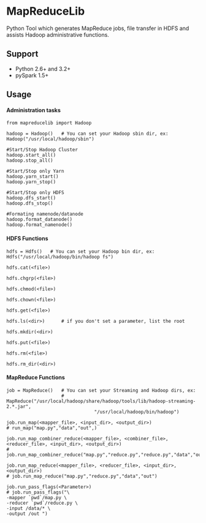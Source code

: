 # MapReduceLib
Python Tool which generates MapReduce jobs, file transfer in HDFS and assists Hadoop administrative functions.

## Support
  - Python 2.6+ and 3.2+
  - pySpark 1.5+

## Usage

#### Administration tasks

```
from mapreducelib import Hadoop

hadoop = Hadoop()   # You can set your Hadoop sbin dir, ex: Hadoop("/usr/local/hadoop/sbin")

#Start/Stop Hadoop Cluster
hadoop.start_all()
hadoop.stop_all()

#Start/Stop only Yarn
hadoop.yarn_start()
hadoop.yarn_stop()

#Start/Stop only HDFS
hadoop.dfs_start()
hadoop.dfs_stop()

#Formating namenode/datanode
hadoop.format_datanode()
hadoop.format_namenode()

```

#### HDFS Functions
```
hdfs = Hdfs()   # You can set your Hadoop bin dir, ex: Hdfs("/usr/local/hadoop/bin/hadoop fs")

hdfs.cat(<file>)

hdfs.chgrp(<file>)

hdfs.chmod(<file>)

hdfs.chown(<file>)

hdfs.get(<file>)

hdfs.ls(<dir>)      # if you don't set a parameter, list the root

hdfs.mkdir(<dir>)

hdfs.put(<file>)

hdfs.rm(<file>)

hdfs.rm_dir(<dir>)
```
#### MapReduce Functions
```
job = MapReduce()   # You can set your Streaming and Hadoop dirs, ex: 
                    # MapReduce("/usr/local/hadoop/share/hadoop/tools/lib/hadoop-streaming-2.*.jar",               
                                "/usr/local/hadoop/bin/hadoop")

job.run_map(<mapper_file>, <input_dir>, <output_dir>)
# run_map("map.py","data","out",)

job.run_map_combiner_reduce(<mapper_file>, <combiner_file>, <reducer_file>, <input_dir>, <output_dir>)
# job.run_map_combiner_reduce("map.py","reduce.py","reduce.py","data","out")

job.run_map_reduce(<mapper_file>, <reducer_file>, <input_dir>, <output_dir>)
# job.run_map_reduce("map.py","reduce.py","data","out")

job.run_pass_flags(<Parameter>)
# job.run_pass_flags("\
-mapper `pwd`/map.py \
-reducer `pwd`/reduce.py \
-input /data/* \
-output /out ")
```
